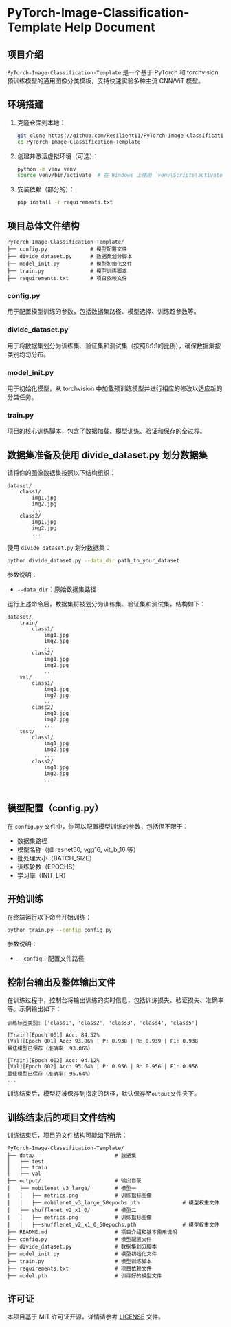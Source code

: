 # PyTorch-Image-Classification-Template Help Document

## 项目介绍
`PyTorch-Image-Classification-Template` 是一个基于 PyTorch 和 torchvision 预训练模型的通用图像分类模板，支持快速实验多种主流 CNN/ViT 模型。

## 环境搭建
1. 克隆仓库到本地：
    ```bash
    git clone https://github.com/Resilient11/PyTorch-Image-Classification-Template.git
    cd PyTorch-Image-Classification-Template
    ```

2. 创建并激活虚拟环境（可选）：
    ```bash
    python -m venv venv
    source venv/bin/activate  # 在 Windows 上使用 `venv\Scripts\activate`
    ```

3. 安装依赖（部分的）：
    ```bash
    pip install -r requirements.txt
    ```

## 项目总体文件结构
```
PyTorch-Image-Classification-Template/
├── config.py              # 模型配置文件
├── divide_dataset.py      # 数据集划分脚本
├── model_init.py          # 模型初始化文件
├── train.py               # 模型训练脚本
├── requirements.txt       # 项目依赖文件
```

### config.py
用于配置模型训练的参数，包括数据集路径、模型选择、训练超参数等。

### divide_dataset.py
用于将数据集划分为训练集、验证集和测试集（按照8:1:1的比例），确保数据集按类别均匀分布。

### model_init.py
用于初始化模型，从 torchvision 中加载预训练模型并进行相应的修改以适应新的分类任务。

### train.py
项目的核心训练脚本，包含了数据加载、模型训练、验证和保存的全过程。

## 数据集准备及使用 divide_dataset.py 划分数据集
请将你的图像数据集按照以下结构组织：
```
dataset/
    class1/
        img1.jpg
        img2.jpg
        ...
    class2/
        img1.jpg
        img2.jpg
        ...
```

使用 `divide_dataset.py` 划分数据集：
```bash
python divide_dataset.py --data_dir path_to_your_dataset
```
参数说明：
- `--data_dir`：原始数据集路径

运行上述命令后，数据集将被划分为训练集、验证集和测试集，结构如下：
```
dataset/
    train/
        class1/
            img1.jpg
            img2.jpg
            ...
        class2/
            img1.jpg
            img2.jpg
            ...
    val/
        class1/
            img1.jpg
            img2.jpg
            ...
        class2/
            img1.jpg
            img2.jpg
            ...
    test/
        class1/
            img1.jpg
            img2.jpg
            ...
        class2/
            img1.jpg
            img2.jpg
            ...
    
```

## 模型配置（config.py）
在 `config.py` 文件中，你可以配置模型训练的参数，包括但不限于：
- 数据集路径
- 模型名称（如 resnet50, vgg16, vit_b_16 等）
- 批处理大小（BATCH_SIZE）
- 训练轮数（EPOCHS）
- 学习率（INIT_LR）

## 开始训练
在终端运行以下命令开始训练：
```bash
python train.py --config config.py
```
参数说明：
- `--config`：配置文件路径

## 控制台输出及整体输出文件
在训练过程中，控制台将输出训练的实时信息，包括训练损失、验证损失、准确率等。示例输出如下：
```
训练标签类别: ['class1', 'class2', 'class3', 'class4', 'class5']

[Train][Epoch 001] Acc: 84.52%
[Val][Epoch 001] Acc: 93.86% | P: 0.938 | R: 0.939 | F1: 0.938
最佳模型已保存（准确率: 93.86%）

[Train][Epoch 002] Acc: 94.12%
[Val][Epoch 002] Acc: 95.64% | P: 0.956 | R: 0.956 | F1: 0.956
最佳模型已保存（准确率: 95.64%）
...
```

训练结束后，模型将被保存到指定的路径，默认保存至`output`文件夹下。

## 训练结束后的项目文件结构
训练结束后，项目的文件结构可能如下所示：
```
PyTorch-Image-Classification-Template/
├── data/                          # 数据集
│   ├── test    
│   ├── train        
│   ├── val
├── output/                        # 输出目录
│   ├── mobilenet_v3_large/        # 模型一
|   │   ├── metrics.png            # 训练指标图像
|   │   ├── mobilenet_v3_large_50epochs.pth              # 模型权重文件
│   ├── shufflenet_v2_x1_0/        # 模型二
|   │   ├── metrics.png            # 训练指标图像
|   │   ├──shufflenet_v2_x1_0_50epochs.pth               # 模型权重文件
├── README.md                      # 项目介绍和基本使用说明
├── config.py                      # 模型配置文件
├── divide_dataset.py              # 数据集划分脚本
├── model_init.py                  # 模型初始化文件
├── train.py                       # 模型训练脚本
├── requirements.txt               # 项目依赖文件
├── model.pth                      # 训练好的模型文件

```

## 许可证
本项目基于 MIT 许可证开源，详情请参考 [LICENSE](LICENSE) 文件。
